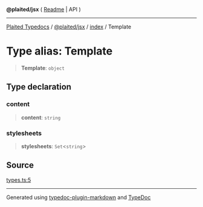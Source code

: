 **@plaited/jsx** ( [Readme](../../README.md) \| API )

***

[Plaited Typedocs](../../../../modules.md) / [@plaited/jsx](../../modules.md) / [index](../README.md) / Template

# Type alias: Template

> **Template**: `object`

## Type declaration

### content

> **content**: `string`

### stylesheets

> **stylesheets**: `Set`\<`string`\>

## Source

[types.ts:5](https://github.com/plaited/plaited/blob/b0dd907/libs/jsx/src/types.ts#L5)

***

Generated using [typedoc-plugin-markdown](https://www.npmjs.com/package/typedoc-plugin-markdown) and [TypeDoc](https://typedoc.org/)
